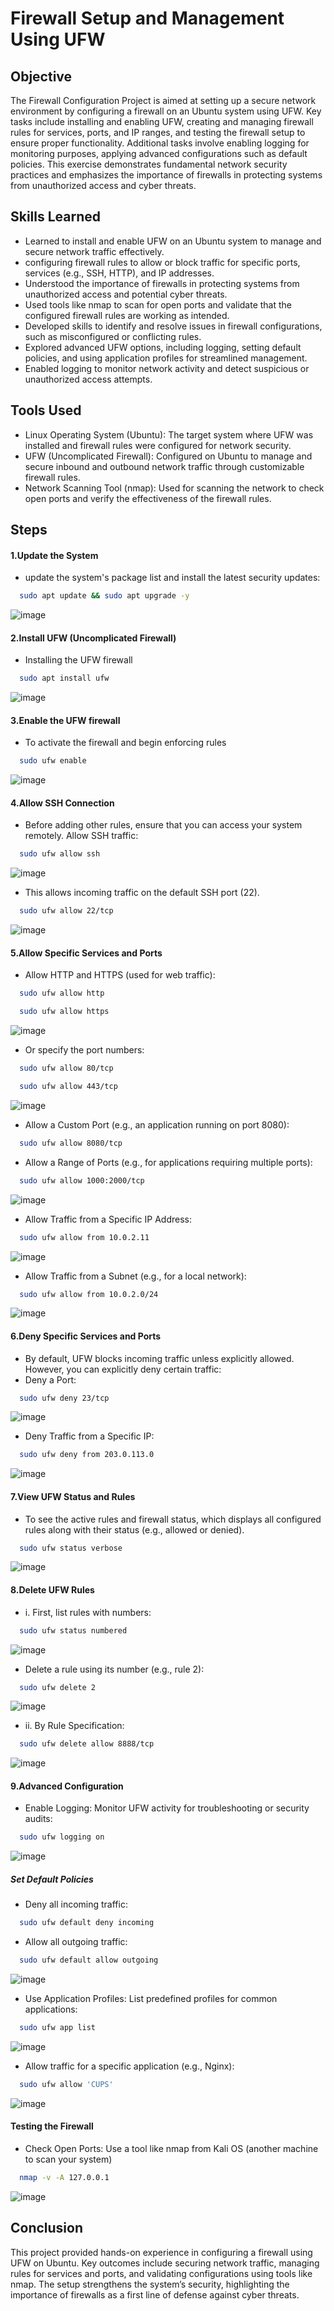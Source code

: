 # Firewall Setup and Management Using UFW
## Objective
The Firewall Configuration Project is aimed at setting up a secure network environment by configuring a firewall on an Ubuntu system using UFW. Key tasks include installing and enabling UFW, creating and managing firewall rules for services, ports, and IP ranges, and testing the firewall setup to ensure proper functionality. Additional tasks involve enabling logging for monitoring purposes, applying advanced configurations such as default policies. This exercise demonstrates fundamental network security practices and emphasizes the importance of firewalls in protecting systems from unauthorized access and cyber threats.
## Skills Learned
- Learned to install and enable UFW on an Ubuntu system to manage and secure network traffic effectively.
- configuring firewall rules to allow or block traffic for specific ports, services (e.g., SSH, HTTP), and IP addresses.
- Understood the importance of firewalls in protecting systems from unauthorized access and potential cyber threats.
- Used tools like nmap to scan for open ports and validate that the configured firewall rules are working as intended.
- Developed skills to identify and resolve issues in firewall configurations, such as misconfigured or conflicting rules.
- Explored advanced UFW options, including logging, setting default policies, and using application profiles for streamlined management.
- Enabled logging to monitor network activity and detect suspicious or unauthorized access attempts.
## Tools Used
- Linux Operating System (Ubuntu): The target system where UFW was installed and firewall rules were configured for network security.
- UFW (Uncomplicated Firewall): Configured on Ubuntu to manage and secure inbound and outbound network traffic through customizable firewall rules.
- Network Scanning Tool (nmap): Used for scanning the network to check open ports and verify the effectiveness of the firewall rules.
## Steps
#### 1.Update the System
- update the system's package list and install the latest security updates:
```bash
  sudo apt update && sudo apt upgrade -y
```
![image](https://github.com/user-attachments/assets/3a87a910-ba6f-404f-889b-cbd349a05b39)

#### 2.Install UFW (Uncomplicated Firewall)
- Installing the UFW firewall
```bash
  sudo apt install ufw
```
![image](https://github.com/user-attachments/assets/c4e9a9f8-ef02-4e2d-b45f-91482d813e2c)

#### 3.Enable the UFW firewall 
- To activate the firewall and begin enforcing rules
```bash
  sudo ufw enable
```
![image](https://github.com/user-attachments/assets/e49c4a58-fcd4-4999-91ee-a8cfe9a0e225)

####  4.Allow SSH Connection
- Before adding other rules, ensure that you can access your system remotely. Allow SSH traffic:
```bash
  sudo ufw allow ssh
```
![image](https://github.com/user-attachments/assets/74bfd68a-fe4b-43e7-b011-c672104a194f)

- This allows incoming traffic on the default SSH port (22).
```bash
  sudo ufw allow 22/tcp
```
![image](https://github.com/user-attachments/assets/cfcdcc13-64e3-420d-95bb-aafdf1c8b19c)

#### 5.Allow Specific Services and Ports
- Allow HTTP and HTTPS (used for web traffic):
```bash
  sudo ufw allow http
```
```bash
  sudo ufw allow https
```
![image](https://github.com/user-attachments/assets/28ffa8b9-fb89-45fa-9d70-1eaa72ff8d2b)

- Or specify the port numbers:
```bash
  sudo ufw allow 80/tcp
```
```bash
  sudo ufw allow 443/tcp
```
![image](https://github.com/user-attachments/assets/d01bdede-5427-41b0-8398-a7cdaf2223e2)

- Allow a Custom Port (e.g., an application running on port 8080):
```bash
  sudo ufw allow 8080/tcp
```

- Allow a Range of Ports (e.g., for applications requiring multiple ports):
```bash
  sudo ufw allow 1000:2000/tcp
```
![image](https://github.com/user-attachments/assets/5f64ef2c-62b8-4a43-bec5-0608b9c5eaaa)

- Allow Traffic from a Specific IP Address:
```bash
  sudo ufw allow from 10.0.2.11
```
![image](https://github.com/user-attachments/assets/ba05bdfd-12c1-4ba8-852b-122bc8180213)

- Allow Traffic from a Subnet (e.g., for a local network):
```bash
  sudo ufw allow from 10.0.2.0/24
```
![image](https://github.com/user-attachments/assets/30a5275d-caca-4744-8f23-71db9e617f8d)

#### 6.Deny Specific Services and Ports
- By default, UFW blocks incoming traffic unless explicitly allowed. However, you can explicitly deny certain traffic:
- Deny a Port:
```bash
  sudo ufw deny 23/tcp
```
![image](https://github.com/user-attachments/assets/9d9de408-bacb-42ef-a177-18059a112fd6)

- Deny Traffic from a Specific IP:
```bash
  sudo ufw deny from 203.0.113.0
```
![image](https://github.com/user-attachments/assets/b0cd4b16-6d6c-4750-9cc0-45cf6ba27f8f)

####  7.View UFW Status and Rules
- To see the active rules and firewall status, which displays all configured rules along with their status (e.g., allowed or denied).
```bash
  sudo ufw status verbose
```
![image](https://github.com/user-attachments/assets/a437b4d0-2984-4f3f-8424-166f7d55bffc)

#### 8.Delete UFW Rules
- i. First, list rules with numbers:
```bash
  sudo ufw status numbered
```
![image](https://github.com/user-attachments/assets/4651dde2-fde4-4535-8cb0-6893f5cd5c56)

- Delete a rule using its number (e.g., rule 2):
```bash
  sudo ufw delete 2
```
![image](https://github.com/user-attachments/assets/40f258b2-b02e-4f22-802d-402b7b8948d0)
- ii. By Rule Specification:
```bash
  sudo ufw delete allow 8888/tcp
```
![image](https://github.com/user-attachments/assets/8b38cb0a-c2d8-4fb1-81b1-a74ba9694131)

#### 9.Advanced Configuration
- Enable Logging: Monitor UFW activity for troubleshooting or security audits:
```bash
  sudo ufw logging on
```
![image](https://github.com/user-attachments/assets/2f988b81-834f-4a20-8c70-eefe008e7c02)

##### Set Default Policies
- Deny all incoming traffic:
```bash
  sudo ufw default deny incoming
```
- Allow all outgoing traffic:
```bash
  sudo ufw default allow outgoing
```
![image](https://github.com/user-attachments/assets/9be9df09-e0cd-441d-bd48-5f5d5158b86c)

- Use Application Profiles: List predefined profiles for common applications:
```bash
  sudo ufw app list
```
![image](https://github.com/user-attachments/assets/8a59a655-4c17-4a68-af1b-e9aa337c799a)

- Allow traffic for a specific application (e.g., Nginx):
```bash
  sudo ufw allow 'CUPS'
```
![image](https://github.com/user-attachments/assets/1964bb57-e8c9-44b4-9400-b68bff4f1fa0)

#### Testing the Firewall
- Check Open Ports: Use a tool like nmap from Kali OS (another machine to scan your system)
```bash
  nmap -v -A 127.0.0.1
```
![image](https://github.com/user-attachments/assets/55c8b514-afcf-4bd3-a52c-7c7034b04ca1)

## Conclusion 

This project provided hands-on experience in configuring a firewall using UFW on Ubuntu. Key outcomes include securing network traffic, managing rules for services and ports, and validating configurations using tools like nmap. The setup strengthens the system’s security, highlighting the importance of firewalls as a first line of defense against cyber threats.
